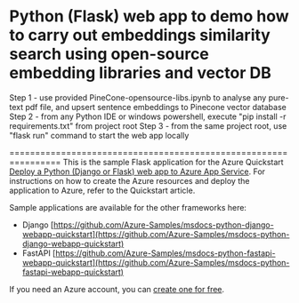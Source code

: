 # Python (Flask) web app to demo how to carry out embeddings similarity search using open-source embedding libraries and vector DB
Step 1 - use provided PineCone-opensource-libs.ipynb to analyse any pure-text pdf file, and upsert sentence embeddings to Pinecone vector database 
Step 2 - from any Python IDE or windows powershell, execute "pip install -r requirements.txt" from project root
Step 3 - from the same project root, use "flask run" command to start the web app locally

================================================================
This is the sample Flask application for the Azure Quickstart [Deploy a Python (Django or Flask) web app to Azure App Service](https://docs.microsoft.com/en-us/azure/app-service/quickstart-python). For instructions on how to create the Azure resources and deploy the application to Azure, refer to the Quickstart article.

Sample applications are available for the other frameworks here:

* Django [https://github.com/Azure-Samples/msdocs-python-django-webapp-quickstart](https://github.com/Azure-Samples/msdocs-python-django-webapp-quickstart)
* FastAPI [https://github.com/Azure-Samples/msdocs-python-fastapi-webapp-quickstart](https://github.com/Azure-Samples/msdocs-python-fastapi-webapp-quickstart)

If you need an Azure account, you can [create one for free](https://azure.microsoft.com/en-us/free/).
